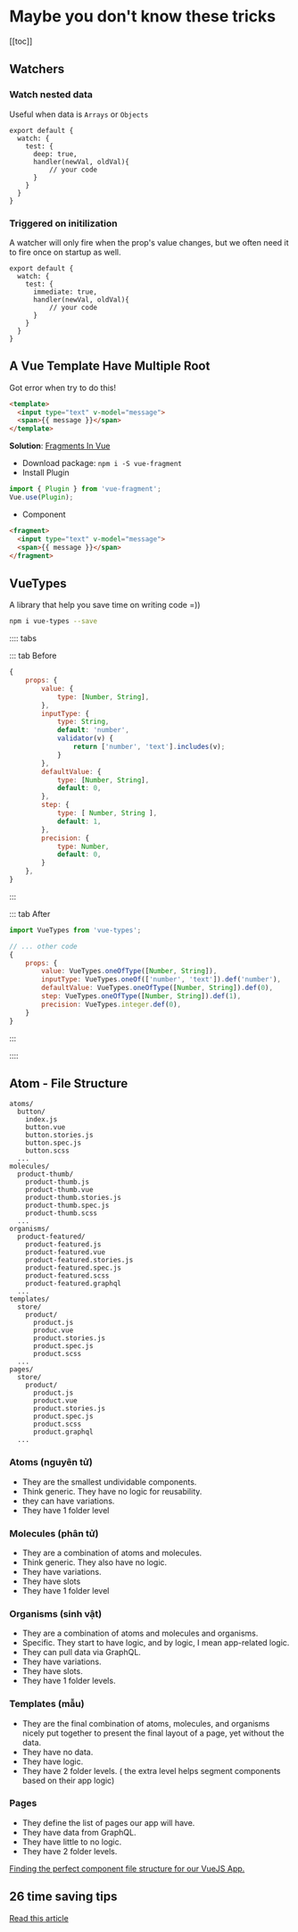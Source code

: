 # Maybe you don't know these tricks 

[[toc]]

## Watchers 

### Watch nested data

Useful when data is `Arrays` or `Objects`

```js{4}
export default {
  watch: {
    test: {
      deep: true, 
      handler(newVal, oldVal){
          // your code
      }
    }
  }
}
```

### Triggered on initilization

A watcher will only fire when the prop's value changes, but we often need it to fire once on startup as well.

```js{4}
export default {
  watch: {
    test: {
      immediate: true, 
      handler(newVal, oldVal){
          // your code
      }
    }
  }
}
```

##  A Vue Template Have Multiple Root

Got error when try to do this!

```html
<template>
  <input type="text" v-model="message">
  <span>{{ message }}</span>
</template>
```

**Solution**: [Fragments In Vue](https://github.com/y-nk/vue-fragment)

- Download package: `npm i -S vue-fragment`
- Install Plugin

```js
import { Plugin } from 'vue-fragment';
Vue.use(Plugin);
```
- Component

```html
<fragment>
  <input type="text" v-model="message">
  <span>{{ message }}</span>
</fragment>
```

## VueTypes

A library that help you save time on writing code =))

```sh
npm i vue-types --save
```

:::: tabs

::: tab Before
```js
{
    props: {
        value: {
            type: [Number, String],
        },
        inputType: {
            type: String,
            default: 'number',
            validator(v) {
                return ['number', 'text'].includes(v);
            }
        },
        defaultValue: {
            type: [Number, String],
            default: 0,
        },
        step: {
            type: [ Number, String ],
            default: 1,
        },
        precision: {
            type: Number,
            default: 0,
        }
    },
}
```
:::

::: tab After

```js
import VueTypes from 'vue-types';

// ... other code
{
    props: {
        value: VueTypes.oneOfType([Number, String]),
        inputType: VueTypes.oneOf(['number', 'text']).def('number'),
        defaultValue: VueTypes.oneOfType([Number, String]).def(0),
        step: VueTypes.oneOfType([Number, String]).def(1),
        precision: VueTypes.integer.def(0),
    }
}
```
:::

::::


## Atom - File Structure

```
atoms/
  button/
    index.js
    button.vue    
    button.stories.js
    button.spec.js
    button.scss
  ...
molecules/
  product-thumb/
    product-thumb.js
    product-thumb.vue
    product-thumb.stories.js
    product-thumb.spec.js
    product-thumb.scss
  ...
organisms/
  product-featured/
    product-featured.js
    product-featured.vue
    product-featured.stories.js
    product-featured.spec.js
    product-featured.scss
    product-featured.graphql
  ...
templates/
  store/
    product/
      product.js
      produc.vue
      product.stories.js
      product.spec.js
      product.scss
  ...
pages/
  store/
    product/
      product.js
      product.vue
      product.stories.js
      product.spec.js
      product.scss
      product.graphql
  ...
```

### Atoms (nguyên tử)
- They are the smallest undividable components.
- Think generic. They have no logic for reusability.
- they can have variations.
- They have 1 folder level

### Molecules (phân tử)
- They are a combination of atoms and molecules.
- Think generic. They also have no logic.
- They have variations.
- They have slots
- They have 1 folder level

### Organisms (sinh vật)
- They are a combination of atoms and molecules and organisms.
- Specific. They start to have logic, and by logic, I mean app-related logic.
- They can pull data via GraphQL.
- They have variations.
- They have slots.
- They have 1 folder levels.

### Templates (mẫu)
- They are the final combination of atoms, molecules, and organisms nicely put together to present the final layout of a page, yet without the data.
- They have no data.
- They have logic.
- They have 2 folder levels. ( the extra level helps segment components based on their app logic)

### Pages
- They define the list of pages our app will have.
- They have data from GraphQL.
- They have little to no logic.
- They have 2 folder levels.

[Finding the perfect component file structure for our VueJS App.](https://medium.com/@vuefront/finding-the-perfect-component-file-structure-for-out-vuejs-app-b808a69dacac)

## 26 time saving tips

[Read this article](https://michaelnthiessen.com/26-time-saving-tips/)